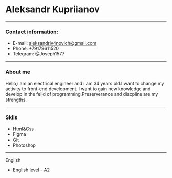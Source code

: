 # Aleksandr Kupriianov
***
### Contact information:
* E-mail: aleksandriv4novich@gmail.com
* Phone: +79179611520
* Telegram: @Joseph1577
***
### About me
Hello,i am an electrical engineer and i am 34 years old.I want to change my activity to front-end development.
I want to gain new knowledge and develop in the feild of programming.Preserverance and discpline are my strengths.
***
### Skils
* Html&Css
* Figma
* Git
* Photoshop
***
English
* English level - A2
